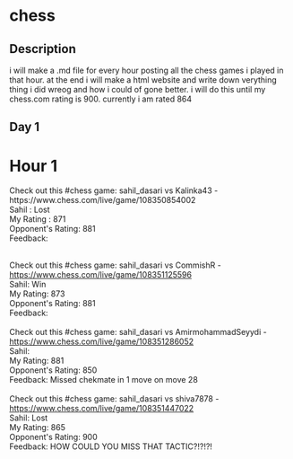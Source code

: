 # chess
## Description
i will make a .md file for every hour posting all the chess games i played in that hour. at the end i will make a html website and write down verything thing i did wreog and how i could of gone better. i will do this until my chess.com rating is 900. currently i am rated 864
</br>
## Day 1 
<!DOCTYPE html>
<html>

<head>
  <meta charset="utf-8">
  <meta name="viewport" content="width=device-width">
  <title>road to 900</title>
</head>

<body>
  <h1> Hour 1</h1>
  <p> Check out this #chess game: sahil_dasari vs Kalinka43 - https://www.chess.com/live/game/108350854002
  <br/>
  Sahil : Lost
  <br/>
  My Rating : 871
  <br/>
  Opponent's Rating: 881
  <br/>
  Feedback: 
  <br/>
  <br/>

  Check out this #chess game: sahil_dasari vs CommishR - https://www.chess.com/live/game/108351125596
  <br/>
  Sahil: Win
  <br/>
  My Rating: 873
  <br/>
  Opponent's Rating: 881
  <br/>
  Feedback:
  <br/>
  <br/>
  Check out this #chess game: sahil_dasari vs AmirmohammadSeyydi - https://www.chess.com/live/game/108351286052
  <br/>
  Sahil:
  <br/>
  My Rating: 881
  <br/>
  Opponent's Rating: 850
  <br/>
  Feedback: Missed chekmate in 1 move on move 28
  <br/>
  <br/>
  Check out this #chess game: sahil_dasari vs shiva7878 - https://www.chess.com/live/game/108351447022
  <br/>
  Sahil: Lost
  <br/>
  My Rating: 865
  <br/>
  Opponent's Rating: 900
  <br/>
  Feedback: HOW COULD YOU MISS THAT TACTIC?!?!?!</p>
</body>

</html>
